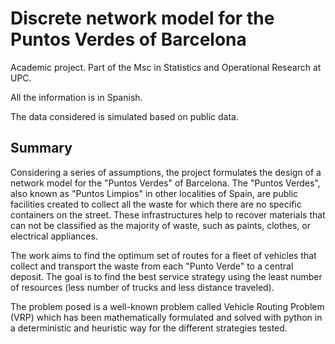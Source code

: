 # Discrete network model for the Puntos Verdes of Barcelona
 
Academic project. Part of the Msc in Statistics and Operational Research at UPC.

All the information is in Spanish.

The data considered is simulated based on public data.

## Summary

Considering a series of assumptions, the project formulates the design of a network model for the "Puntos Verdes"  of Barcelona. The "Puntos Verdes", also known as "Puntos Limpios" in other localities of Spain, are public facilities created to collect all the waste for which there are no specific containers on the street. These infrastructures help to recover materials that can not be classified as the majority of waste, such as paints, clothes, or electrical appliances.

The work aims to find the optimum set of routes for a fleet of vehicles that collect and transport the waste from each "Punto Verde" to a central deposit. The goal is to find the best service strategy using the least number of resources (less number of trucks and less distance traveled). 

The problem posed is a well-known problem called Vehicle Routing Problem (VRP) which has been mathematically formulated and solved with python in a deterministic and heuristic way for the different strategies tested.


